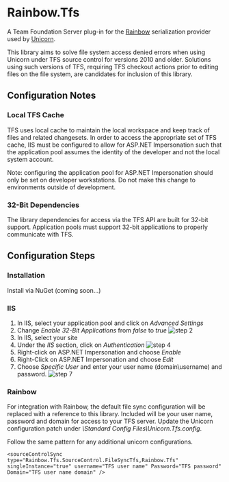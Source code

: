 # Rainbow.Tfs

A Team Foundation Server plug-in for the [Rainbow](https://github.com/kamsar/Rainbow) serialization provider used by [Unicorn](https://github.com/kamsar/Unicorn). 

This library aims to solve file system access denied errors when using Unicorn under TFS source control for versions 2010 and older. Solutions using such versions of TFS, requiring TFS checkout actions prior to editing files on the file system, are candidates for inclusion of this library.

## Configuration Notes
### Local TFS Cache

TFS uses local cache to maintain the local workspace and keep track of files and related changesets. In order to access the appropriate set of TFS cache, IIS must be configured to allow for ASP.NET Impersonation such that the application pool assumes the identity of the developer and not the local system account.

Note: configuring the application pool for ASP.NET Impersonation should only be set on developer workstations. Do not make this change to environments outside of development. 

### 32-Bit Dependencies

The library dependencies for access via the TFS API are built for 32-bit support. Application pools must support 32-bit applications to properly communicate with TFS.

## Configuration Steps
### Installation
Install via NuGet (coming soon...)

### IIS

1. In IIS, select your application pool and click on _Advanced Settings_
2. Change _Enable 32-Bit Applications_ from _false_ to _true_
![step 2](https://raw.github.com/PetersonDave/Rainbow.Tfs/master/Documentation/32bit.png)
3. In IIS, select your site
4. Under the _IIS_ section, click on _Authentication_
![step 4](https://raw.github.com/PetersonDave/Rainbow.Tfs/master/Documentation/Authentication.png)
5. Right-click on ASP.NET Impersonation and choose _Enable_
6. Right-Click on ASP.NET Impersonation and choose _Edit_
7. Choose _Specific User_ and enter your user name (domain\username) and password.
![step 7](https://raw.github.com/PetersonDave/Rainbow.Tfs/master/Documentation/Impersonation.png)

### Rainbow

For integration with Rainbow, the default file sync configuration will be replaced with a reference to this library. Included will be your user name, password and domain for access to your TFS server. Update the Unicorn configuration patch under _\Standard Config Files\Unicorn.Tfs.config_.

Follow the same pattern for any additional unicorn configurations.

```
<sourceControlSync type="Rainbow.Tfs.SourceControl.FileSyncTfs,Rainbow.Tfs" singleInstance="true" username="TFS user name" Password="TFS password" Domain="TFS user name domain" />
```